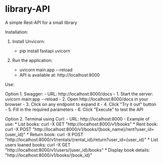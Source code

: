 

# library-API
A simple Rest-API for a small library

Installation:

1. Install Unvicorn:
    - pip install fastapi uvicorn
 
2. Run the application:
    - uvicorn main:app --reload
    - API is available at: http://localhost:8000
 
Use:

Option 1. Swagger:
    - URL: http://localhost:8000/docs
    - 1. Start the server: uvicorn main:app --reload
    - 2. Open http://localhost:8000/docs in your browser
    - 3. Click on any endpoint to expand it
    - 4. Click "Try it out" button
    - 5. Fill in the required parameters
    - 6. Click "Execute" to test the API
    
Option 2. Terminal using Curl:
    - URL: http://localhost:8000
    - Example of use: 
        * List books: curl -X GET "http://localhost:8000/v1/books"
        * Rent book: curl -X POST "http://localhost:8000/v1/books/{book_name}/rent?user_id={user_id}"
        * Return book: curl -X POST "http://localhost:8000/v1/rentals/{rental_id}/return?user_id={user_id}"
        * List users loaned books: curl -X GET "http://localhost:8000/v1/users/{user_id}/books"
        * Display book details: "http://localhost:8000/v1/books/{book_id}"
